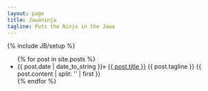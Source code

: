 ```yaml
---
layout: page
title: Jawaninja
tagline: Puts the Ninja in the Jawa
---
```

{% include JB/setup %}

<ul class="posts">
  {% for post in site.posts %}
  <li>
    <span>{{ post.date | date_to_string }}</span>&raquo;
    <a href="{{ BASE_PATH }}{{ post.url }}">{{ post.title }}</a>
    <span class="tagline">{{ post.tagline }}</span>
    {{ post.content | split: '<!-- more -->' | first }}
  </li>
  {% endfor %}
</ul>
